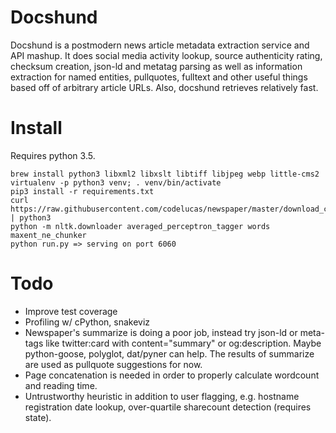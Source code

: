 # Docshund
Docshund is a postmodern news article metadata extraction service and API mashup. It does social media activity lookup, source authenticity rating, checksum creation, json-ld and metatag parsing as well as information extraction for named entities, pullquotes, fulltext and other useful things based off of arbitrary article URLs. Also, docshund retrieves relatively fast.

# Install
Requires python 3.5.

```
brew install python3 libxml2 libxslt libtiff libjpeg webp little-cms2
virtualenv -p python3 venv; . venv/bin/activate
pip3 install -r requirements.txt
curl https://raw.githubusercontent.com/codelucas/newspaper/master/download_corpora.py | python3
python -m nltk.downloader averaged_perceptron_tagger words maxent_ne_chunker
python run.py => serving on port 6060
```

# Todo
* Improve test coverage
* Profiling w/ cPython, snakeviz
* Newspaper's summarize is doing a poor job, instead try json-ld or meta-tags like
twitter:card with content="summary" or og:description. Maybe python-goose, polyglot, dat/pyner can help.
The results of summarize are used as pullquote suggestions for now.
* Page concatenation is needed in order to properly calculate wordcount and reading time.
* Untrustworthy heuristic in addition to user flagging, e.g. hostname registration date lookup, over-quartile sharecount detection (requires state).
